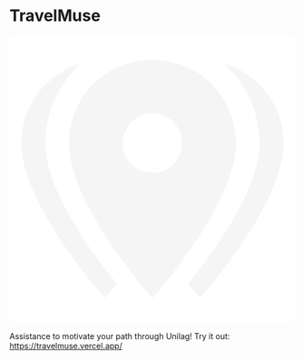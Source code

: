 # TravelMuse

<img src="./Favicon.svg" alt="Location"/>

Assistance to motivate your path through Unilag!
Try it out: https://travelmuse.vercel.app/
